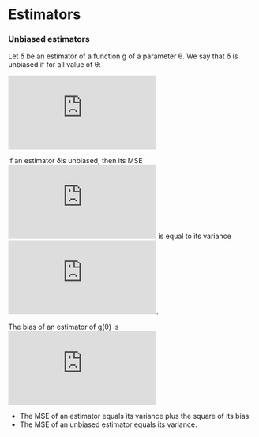 Estimators
==========

### Unbiased estimators

Let δ be an estimator of a function g of a parameter θ. We say that δ is unbiased if for all value of θ:

![E_\theta[\delta(X)]=g(\theta)](http://latex.codecogs.com/gif.latex?E_%5Ctheta%5B%5Cdelta%28X%29%5D%3Dg%28%5Ctheta%29)

if an estimator δis unbiased, then its MSE ![E_\theta[(\delta-g(\theta))^2]](http://latex.codecogs.com/gif.latex?E_%5Ctheta%5B%28%5Cdelta-g%28%5Ctheta%29%29%5E2%5D) is equal to its variance ![\mathrm{Var}_\theta(\delta)](http://latex.codecogs.com/gif.latex?%5Cmathrm%7BVar%7D_%5Ctheta%28%5Cdelta%29).

The bias of an estimator of g(θ) is ![E_\theta[\delta(X)]-g(\theta)](http://latex.codecogs.com/gif.latex?E_%5Ctheta%5B%5Cdelta%28X%29%5D-g%28%5Ctheta%29)

- The MSE of an estimator equals its variance plus the square of its bias.
- The MSE of an unbiased estimator equals its variance.

